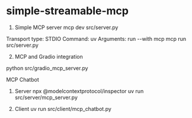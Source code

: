 # simple-streamable-mcp

1. Simple MCP server
mcp dev src/server.py

Transport type: STDIO
Command: uv
Arguments: run --with mcp mcp run src/server.py

2. MCP and Gradio integration

python src/gradio_mcp_server.py

MCP Chatbot
1. Server
npx @modelcontextprotocol/inspector uv run src/server/mcp_server.py

2. Client
uv run src/client/mcp_chatbot.py
